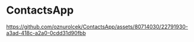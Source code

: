 # ContactsApp

https://github.com/oznurolcek/ContactsApp/assets/80714030/22791930-a3ad-418c-a2a0-0cdd31d90fbb

